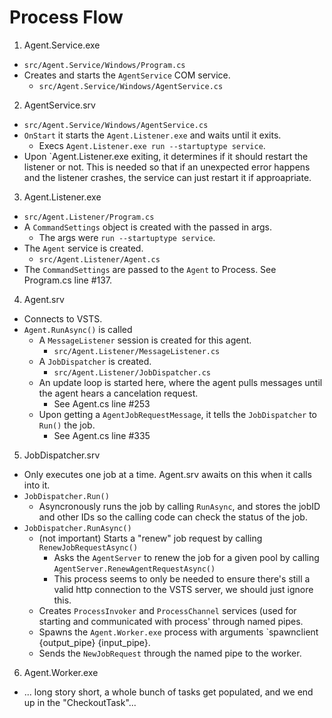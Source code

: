 # Process Flow  
1. Agent.Service.exe  
  * `src/Agent.Service/Windows/Program.cs`  
  * Creates and starts the `AgentService` COM service.  
    * `src/Agent.Service/Windows/AgentService.cs`  

2. AgentService.srv  
  * `src/Agent.Service/Windows/AgentService.cs`  
  * `OnStart` it starts the `Agent.Listener.exe` and waits until it exits.  
    * Execs `Agent.Listener.exe run --startuptype service`.  
  * Upon `Agent.Listener.exe exiting, it determines if it should restart the listener or not. This is needed so that if an unexpected error happens and the listener crashes, the service can just restart it if approapriate.  

3. Agent.Listener.exe  
  * `src/Agent.Listener/Program.cs`  
  * A `CommandSettings` object is created with the passed in args.  
    * The args were `run --startuptype service`.  
  * The `Agent` service is created.  
    * `src/Agent.Listener/Agent.cs`  
  * The `CommandSettings` are passed to the `Agent` to Process. See Program.cs line #137.  

4. Agent.srv  
  * Connects to VSTS.  
  * `Agent.RunAsync()` is called  
    * A `MessageListener` session is created for this agent.  
      * `src/Agent.Listener/MessageListener.cs`  
    * A `JobDispatcher` is created.  
      * `src/Agent.Listener/JobDispatcher.cs`  
    * An update loop is started here, where the agent pulls messages until the agent hears a cancelation request.  
      * See Agent.cs line #253  
    * Upon getting a `AgentJobRequestMessage`, it tells the `JobDispatcher` to `Run()` the job.  
      * See Agent.cs line #335

5. JobDispatcher.srv
  * Only executes one job at a time. Agent.srv awaits on this when it calls into it.  
  * `JobDispatcher.Run()`
    * Asyncronously runs the job by calling `RunAsync`, and stores the jobID and other IDs so the calling code can check the status of the job.  
  * `JobDispatcher.RunAsync()`
    * (not important) Starts a "renew" job request by calling `RenewJobRequestAsync()`  
      * Asks the `AgentServer` to renew the job for a given pool by calling `AgentServer.RenewAgentRequestAsync()`  
      * This process seems to only be needed to ensure there's still a valid http connection to the VSTS server, we should just ignore this.  
    * Creates `ProcessInvoker` and `ProcessChannel` services (used for starting and communicated with process' through named pipes.  
    * Spawns the `Agent.Worker.exe` process with arguments `spawnclient {output_pipe} {input_pipe}.
    * Sends the `NewJobRequest` through the named pipe to the worker.

6. Agent.Worker.exe
  * ... long story short, a whole bunch of tasks get populated, and we end up in the "CheckoutTask"...


